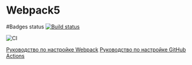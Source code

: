 # Webpack5
#Badges status
[![Build status](https://ci.appveyor.com/api/projects/status/ddscn2qyx1yy0c4v?svg=true)](https://ci.appveyor.com/project/starikna/working-environment)

![CI](https://github.com/<starikna>/<Working-environment>/actions/workflows/web.yml/badge.svg)

[Руководство по настройке Webpack](https://webpack.js.org/guides/)
[Руководство по настройке GitHub Actions](https://docs.github.com/en/actions/quickstart)
